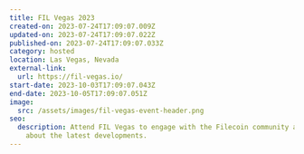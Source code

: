 ```yaml
---
title: FIL Vegas 2023
created-on: 2023-07-24T17:09:07.009Z
updated-on: 2023-07-24T17:09:07.022Z
published-on: 2023-07-24T17:09:07.033Z
category: hosted
location: Las Vegas, Nevada
external-link:
  url: https://fil-vegas.io/
start-date: 2023-10-03T17:09:07.043Z
end-date: 2023-10-05T17:09:07.051Z
image:
  src: /assets/images/fil-vegas-event-header.png
seo:
  description: Attend FIL Vegas to engage with the Filecoin community and learn
    about the latest developments.
---
```

